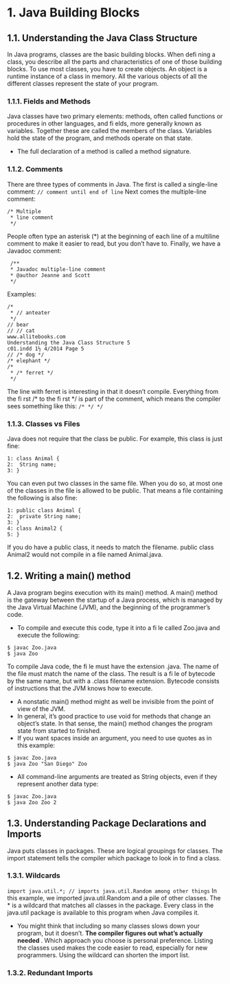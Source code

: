 # 1. Java Building Blocks

## 1.1. Understanding the Java Class Structure

In Java programs, classes are the basic building blocks. When defi ning a class, you describe all the parts and characteristics of one of those building blocks. To use most classes, you have to create objects. An object is a runtime instance of a class in memory. All the various objects of all the different classes represent the state of your program.

### 1.1.1. Fields and Methods

Java classes have two primary elements: methods, often called functions or procedures in other languages, and fi elds, more generally known as variables. Together these are called the members of the class. Variables hold the state of the program, and methods operate on that state.

* The full declaration of a method is called a method signature.

### 1.1.2. Comments

There are three types of comments in Java. The first is called a single-line comment:
``` // comment until end of line ```
Next comes the multiple-line comment:
```
/* Multiple
 * line comment
 */
 ```
People often type an asterisk (*) at the beginning of each line of a multiline comment to make it easier to read, but you don’t have to. Finally, we have a Javadoc comment:
```
 /**
 * Javadoc multiple-line comment
 * @author Jeanne and Scott
 */
```
Examples:
```
/*
 * // anteater
 */
// bear
// // cat
www.allitebooks.com
Understanding the Java Class Structure 5
c01.indd 1½ 4/2014 Page 5
// /* dog */
/* elephant */
/*
 * /* ferret */
 */
 ```
The line with ferret is interesting in that it doesn’t compile. Everything from the fi rst /* to the fi rst */ is part of the comment, which means the compiler sees something like this:
``` /* */ */ ```

### 1.1.3. Classes vs Files
Java does not require that the class be public. For example, this class is just fine:
```
1: class Animal {
2:  String name;
3: }
```
You can even put two classes in the same file. When you do so, at most one of the classes in the file is allowed to be public. That means a file containing the following is also fine:
```
1: public class Animal {
2:  private String name;
3: }
4: class Animal2 {
5: }
```
If you do have a public class, it needs to match the filename. public class Animal2 would not compile in a file named Animal.java.

## 1.2. Writing a main() method

A Java program begins execution with its main() method. A main() method is the gateway between the startup of a Java process, which is managed by the Java Virtual Machine (JVM), and the beginning of the programmer’s code.

* To compile and execute this code, type it into a fi le called Zoo.java and execute the following:
```
$ javac Zoo.java
$ java Zoo
```
To compile Java code, the fi le must have the extension .java. The name of the file must match the name of the class. The result is a fi le of bytecode by the same name, but with a .class filename extension. Bytecode consists of instructions that the JVM knows how to execute.

* A nonstatic main() method might as well be invisible from the point of view of the JVM.
* In general, it’s good practice to use void for methods that change an object’s state. In that sense, the main() method changes the program state from started to finished. 
*  If you want spaces inside an argument, you need to use quotes as in this example:
```
$ javac Zoo.java
$ java Zoo "San Diego" Zoo
```
* All command-line arguments are treated as String objects, even if they represent another data type:
```
$ javac Zoo.java
$ java Zoo Zoo 2
```

## 1.3. Understanding Package Declarations and Imports
Java puts classes in packages. These are logical groupings for classes.
The import statement tells the compiler which package to look in to find a class.

### 1.3.1. Wildcards
``` import java.util.*; // imports java.util.Random among other things ```
In this example, we imported java.util.Random and a pile of other classes. The * is a wildcard that matches all classes in the package. Every class in the java.util package is available to this program when Java compiles it. 
* You might think that including so many classes slows down your program, but it doesn’t. <b> The compiler figures out what’s actually needed </b>. Which approach you choose is personal preference. Listing the classes used makes the code easier to read, especially for new programmers. Using the wildcard can shorten the import list.

### 1.3.2. Redundant Imports

